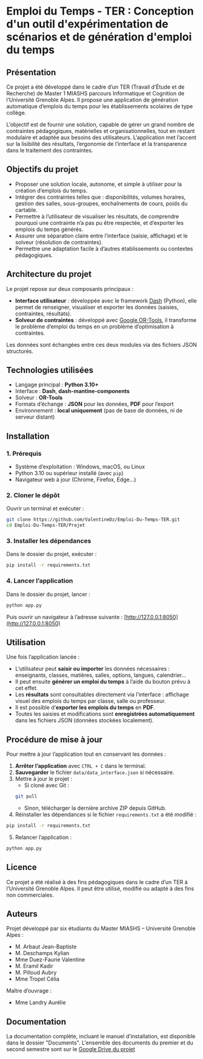 # Emploi du Temps - TER : Conception d'un outil d'expérimentation de scénarios et de génération d'emploi du temps

## Présentation
Ce projet a été développé dans le cadre d’un TER (Travail d’Étude et de Recherche)  de Master 1 MIASHS parcours Informatique et Cognition de l’Université Grenoble Alpes. Il propose une application de génération automatique d’emplois du temps pour les établissements scolaires de type collège.

L’objectif est de fournir une solution, capable de gérer un grand nombre de contraintes pédagogiques, matérielles et organisationnelles, tout en restant modulaire et adaptée aux besoins des utilisateurs. L’application met l’accent sur la lisibilité des résultats, l’ergonomie de l’interface et la transparence dans le traitement des contraintes.

## Objectifs du projet
- Proposer une solution locale, autonome, et simple à utiliser pour la création d’emplois du temps.
- Intégrer des contraintes telles que : disponibilités, volumes horaires, gestion des salles, sous-groupes, enchaînements de cours, poids du cartable.
- Permettre à l’utilisateur de visualiser les résultats, de comprendre pourquoi une contrainte n’a pas pu être respectée, et d’exporter les emplois du temps générés.
- Assurer une séparation claire entre l’interface (saisie, affichage) et le solveur (résolution de contraintes).
- Permettre une adaptation facile à d’autres établissements ou contextes pédagogiques.


## Architecture du projet
Le projet repose sur deux composants principaux :

- **Interface utilisateur** : développée avec le framework [Dash](https://dash.plotly.com/) (Python), elle permet de renseigner, visualiser et exporter les données (saisies, contraintes, résultats).
- **Solveur de contraintes** : développé avec [Google OR-Tools](https://developers.google.com/optimization), il transforme le problème d’emploi du temps en un problème d’optimisation à contraintes.

Les données sont échangées entre ces deux modules via des fichiers JSON structurés.


## Technologies utilisées
- Langage principal : **Python 3.10+**
- Interface : **Dash**, **dash-mantine-components**
- Solveur : **OR-Tools**
- Formats d’échange : **JSON** pour les données, **PDF** pour l’export
- Environnement : **local uniquement** (pas de base de données, ni de serveur distant)


## Installation
### 1. Prérequis
- Système d’exploitation : Windows, macOS, ou Linux
- Python 3.10 ou supérieur installé (avec `pip`)
- Navigateur web à jour (Chrome, Firefox, Edge...)

### 2. Cloner le dépôt
Ouvrir un terminal et exécuter :
```bash
git clone https://github.com/ValentineDz/Emploi-Du-Temps-TER.git
cd Emploi-Du-Temps-TER/Projet
```

### 3. Installer les dépendances
Dans le dossier du projet, exécuter :
```bash
pip install -r requirements.txt
```

### 4. Lancer l’application
Dans le dossier du projet, lancer :
```bash
python app.py
```
Puis ouvrir un navigateur à l’adresse suivante : [http://127.0.0.1:8050](http://127.0.0.1:8050)


## Utilisation
Une fois l’application lancée :
- L’utilisateur peut **saisir ou importer** les données nécessaires : enseignants, classes, matières, salles, options, langues, calendrier...
- Il peut ensuite **générer un emploi du temps** à l’aide du bouton prévu à cet effet.
- Les **résultats** sont consultables directement via l’interface : affichage visuel des emplois du temps par classe, salle ou professeur.
- Il est possible d’**exporter les emplois du temps** en **PDF**.
- Toutes les saisies et modifications sont **enregistrées automatiquement** dans les fichiers JSON (données stockées localement).


## Procédure de mise à jour
Pour mettre à jour l’application tout en conservant les données :
1. **Arrêter l’application** avec `CTRL + C` dans le terminal.
2. **Sauvegarder** le fichier `data/data_interface.json` si nécessaire.
3. Mettre à jour le projet :
    - Si cloné avec Git :
    ```bash
    git pull
    ```
    - Sinon, télécharger la dernière archive ZIP depuis GitHub.
4. Réinstaller les dépendances si le fichier `requirements.txt` a été modifié :
```bash
pip install -r requirements.txt
```
5. Relancer l’application :
```bash
python app.py
```


## Licence
Ce projet a été réalisé à des fins pédagogiques dans le cadre d’un TER à l’Université Grenoble Alpes.
Il peut être utilisé, modifié ou adapté à des fins non commerciales. 


## Auteurs
Projet développé par six étudiants du Master MIASHS – Université Grenoble Alpes : 
- M. Arbaut Jean-Baptiste
- M. Deschamps Kylian
- Mme Duez-Faurie Valentine
- M. Eramil Kadir
- M. Pilloud Aubry
- Mme Tropel Célia

Maître d’ouvrage : 
- Mme Landry Aurélie


## Documentation
La documentation complète, incluant le manuel d’installation, est disponible dans le dossier "Documents".
L'ensemble des documents du premier et du second semestre sont sur le [Google Drive du projet](https://drive.google.com/drive/folders/1gjVmAVPBoRPbrPL_emGiR3nooUzGTV3G?usp=sharing)
